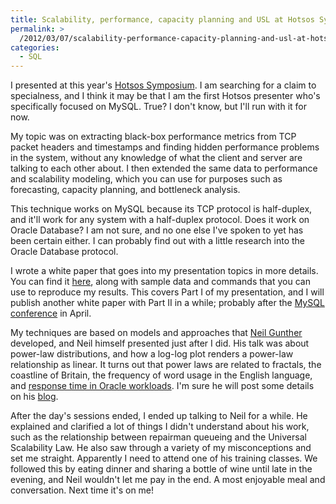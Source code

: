 ```yaml
---
title: Scalability, performance, capacity planning and USL at Hotsos Symposium
permalink: >
  /2012/03/07/scalability-performance-capacity-planning-and-usl-at-hotsos-symposium/
categories:
  - SQL
---
```

I presented at this year's [Hotsos Symposium][1]. I am searching for a claim to specialness, and I think it may be that I am the first Hotsos presenter who's specifically focused on MySQL. True? I don't know, but I'll run with it for now.

My topic was on extracting black-box performance metrics from TCP packet headers and timestamps and finding hidden performance problems in the system, without any knowledge of what the client and server are talking to each other about. I then extended the same data to performance and scalability modeling, which you can use for purposes such as forecasting, capacity planning, and bottleneck analysis.

This technique works on MySQL because its TCP protocol is half-duplex, and it'll work for any system with a half-duplex protocol. Does it work on Oracle Database? I am not sure, and no one else I've spoken to yet has been certain either. I can probably find out with a little research into the Oracle Database protocol.

I wrote a white paper that goes into my presentation topics in more details. You can find it [here][2], along with sample data and commands that you can use to reproduce my results. This covers Part I of my presentation, and I will publish another white paper with Part II in a while; probably after the [MySQL conference][3] in April.

My techniques are based on models and approaches that [Neil Gunther][4] developed, and Neil himself presented just after I did. His talk was about power-law distributions, and how a log-log plot renders a power-law relationship as linear. It turns out that power laws are related to fractals, the coastline of Britain, the frequency of word usage in the English language, and [response time in Oracle workloads][5]. I'm sure he will post some details on his [blog][6].

After the day's sessions ended, I ended up talking to Neil for a while. He explained and clarified a lot of things I didn't understand about his work, such as the relationship between repairman queueing and the Universal Scalability Law. He also saw through a variety of my misconceptions and set me straight. Apparently I need to attend one of his training classes. We followed this by eating dinner and sharing a bottle of wine until late in the evening, and Neil wouldn't let me pay in the end. A most enjoyable meal and conversation. Next time it's on me!

 [1]: hotsos.com/sym12.html
 [2]: http://www.percona.com/about-us/mysql-white-paper/mysql-performance-analysis-with-percona-toolkit-and-tcp-ip-network-traffic/
 [3]: www.percona.com/live/mysql-conference-2012/
 [4]: http://www.perfdynamics.com/
 [5]: http://perfdynamics.blogspot.com/2011/08/q-q-plots-for-multi-modal-performance.html
 [6]: http://perfdynamics.blogspot.com
